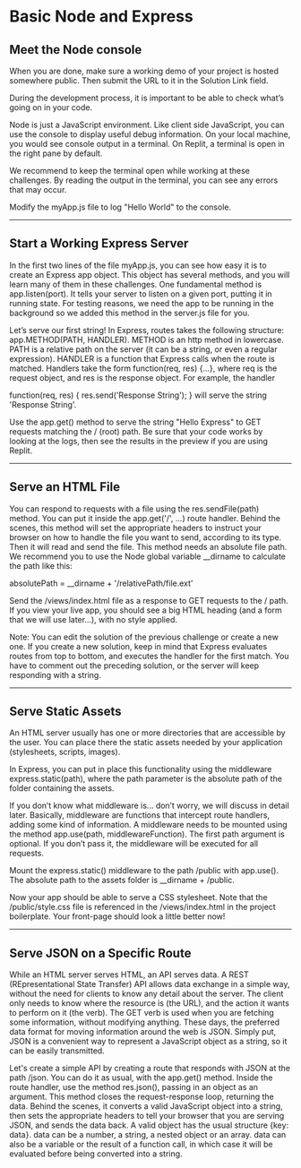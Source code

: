 # Basic Node and Express

## Meet the Node console
When you are done, make sure a working demo of your project is hosted somewhere public. Then submit the URL to it in the Solution Link field.

During the development process, it is important to be able to check what’s going on in your code.

Node is just a JavaScript environment. Like client side JavaScript, you can use the console to display useful debug information. On your local machine, you would see console output in a terminal. On Replit, a terminal is open in the right pane by default.

We recommend to keep the terminal open while working at these challenges. By reading the output in the terminal, you can see any errors that may occur.

Modify the myApp.js file to log "Hello World" to the console.

***

## Start a Working Express Server
In the first two lines of the file myApp.js, you can see how easy it is to create an Express app object. This object has several methods, and you will learn many of them in these challenges. One fundamental method is app.listen(port). It tells your server to listen on a given port, putting it in running state. For testing reasons, we need the app to be running in the background so we added this method in the server.js file for you.

Let’s serve our first string! In Express, routes takes the following structure: app.METHOD(PATH, HANDLER). METHOD is an http method in lowercase. PATH is a relative path on the server (it can be a string, or even a regular expression). HANDLER is a function that Express calls when the route is matched. Handlers take the form function(req, res) {...}, where req is the request object, and res is the response object. For example, the handler

function(req, res) {
  res.send('Response String');
}
will serve the string 'Response String'.

Use the app.get() method to serve the string "Hello Express" to GET requests matching the / (root) path. Be sure that your code works by looking at the logs, then see the results in the preview if you are using Replit.

***

## Serve an HTML File
You can respond to requests with a file using the res.sendFile(path) method. You can put it inside the app.get('/', ...) route handler. Behind the scenes, this method will set the appropriate headers to instruct your browser on how to handle the file you want to send, according to its type. Then it will read and send the file. This method needs an absolute file path. We recommend you to use the Node global variable __dirname to calculate the path like this:

absolutePath = __dirname + '/relativePath/file.ext'

Send the /views/index.html file as a response to GET requests to the / path. If you view your live app, you should see a big HTML heading (and a form that we will use later…), with no style applied.

Note: You can edit the solution of the previous challenge or create a new one. If you create a new solution, keep in mind that Express evaluates routes from top to bottom, and executes the handler for the first match. You have to comment out the preceding solution, or the server will keep responding with a string.

***

## Serve Static Assets
An HTML server usually has one or more directories that are accessible by the user. You can place there the static assets needed by your application (stylesheets, scripts, images).

In Express, you can put in place this functionality using the middleware express.static(path), where the path parameter is the absolute path of the folder containing the assets.

If you don’t know what middleware is... don’t worry, we will discuss in detail later. Basically, middleware are functions that intercept route handlers, adding some kind of information. A middleware needs to be mounted using the method app.use(path, middlewareFunction). The first path argument is optional. If you don’t pass it, the middleware will be executed for all requests.

Mount the express.static() middleware to the path /public with app.use(). The absolute path to the assets folder is __dirname + /public.

Now your app should be able to serve a CSS stylesheet. Note that the /public/style.css file is referenced in the /views/index.html in the project boilerplate. Your front-page should look a little better now!

***

## Serve JSON on a Specific Route
While an HTML server serves HTML, an API serves data. A REST (REpresentational State Transfer) API allows data exchange in a simple way, without the need for clients to know any detail about the server. The client only needs to know where the resource is (the URL), and the action it wants to perform on it (the verb). The GET verb is used when you are fetching some information, without modifying anything. These days, the preferred data format for moving information around the web is JSON. Simply put, JSON is a convenient way to represent a JavaScript object as a string, so it can be easily transmitted.

Let's create a simple API by creating a route that responds with JSON at the path /json. You can do it as usual, with the app.get() method. Inside the route handler, use the method res.json(), passing in an object as an argument. This method closes the request-response loop, returning the data. Behind the scenes, it converts a valid JavaScript object into a string, then sets the appropriate headers to tell your browser that you are serving JSON, and sends the data back. A valid object has the usual structure {key: data}. data can be a number, a string, a nested object or an array. data can also be a variable or the result of a function call, in which case it will be evaluated before being converted into a string.
